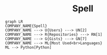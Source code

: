 <h1 align="center">Spell</h1>

```mermaid
graph LR
COMPANY_NAME{Spell}
COMPANY_NAME ---> U{Users} ---> UN[2]
COMPANY_NAME ---> R{Repositories} ---> RN[1]
COMPANY_NAME ---> G{Gists} ---> GN[7]
COMPANY_NAME ---> ML{Most Used<br>Languages}
ML --> Python[Python]
```
